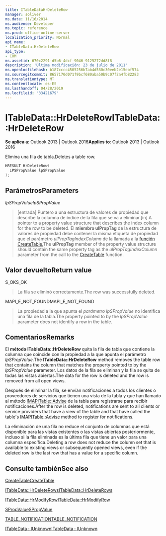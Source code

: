 ```yaml
---
title: ITableDataHrDeleteRow
manager: soliver
ms.date: 11/16/2014
ms.audience: Developer
ms.topic: reference
ms.prod: office-online-server
localization_priority: Normal
api_name:
- ITableData.HrDeleteRow
api_type:
- COM
ms.assetid: 670c2291-d5b6-4dcf-9046-9125272dd8f8
description: 'Última modificación: 23 de julio de 2011'
ms.openlocfilehash: b187cccc4505256b7ab4d580c30eeb2e15ebf574
ms.sourcegitcommit: 8657170d071f9bcf680aba50b9c07f2a4fb82283
ms.translationtype: MT
ms.contentlocale: es-ES
ms.lasthandoff: 04/28/2019
ms.locfileid: "33421679"
---
```

# <a name="itabledatahrdeleterow"></a><span data-ttu-id="4967e-103">ITableData::HrDeleteRow</span><span class="sxs-lookup"><span data-stu-id="4967e-103">ITableData::HrDeleteRow</span></span>

  
  
<span data-ttu-id="4967e-104">**Se aplica a**: Outlook 2013 | Outlook 2016</span><span class="sxs-lookup"><span data-stu-id="4967e-104">**Applies to**: Outlook 2013 | Outlook 2016</span></span> 
  
<span data-ttu-id="4967e-105">Elimina una fila de tabla.</span><span class="sxs-lookup"><span data-stu-id="4967e-105">Deletes a table row.</span></span>
  
```cpp
HRESULT HrDeleteRow(
  LPSPropValue lpSPropValue
);
```

## <a name="parameters"></a><span data-ttu-id="4967e-106">Parámetros</span><span class="sxs-lookup"><span data-stu-id="4967e-106">Parameters</span></span>

 <span data-ttu-id="4967e-107">_lpSPropValue_</span><span class="sxs-lookup"><span data-stu-id="4967e-107">_lpSPropValue_</span></span>
  
> <span data-ttu-id="4967e-108">[entrada] Puntero a una estructura de valores de propiedad que describe la columna de índice de la fila que se va a eliminar.</span><span class="sxs-lookup"><span data-stu-id="4967e-108">[in] A pointer to a property value structure that describes the index column for the row to be deleted.</span></span> <span data-ttu-id="4967e-109">El **miembro ulPropTag** de la estructura de valores de propiedad debe contener la misma etiqueta de propiedad que el parámetro _ulPropTagIndexColumn_ de la llamada a la [función CreateTable.](createtable.md)</span><span class="sxs-lookup"><span data-stu-id="4967e-109">The **ulPropTag** member of the property value structure should contain the same property tag as the  _ulPropTagIndexColumn_ parameter from the call to the [CreateTable](createtable.md) function.</span></span> 
    
## <a name="return-value"></a><span data-ttu-id="4967e-110">Valor devuelto</span><span class="sxs-lookup"><span data-stu-id="4967e-110">Return value</span></span>

<span data-ttu-id="4967e-111">S_OK</span><span class="sxs-lookup"><span data-stu-id="4967e-111">S_OK</span></span> 
  
> <span data-ttu-id="4967e-112">La fila se eliminó correctamente.</span><span class="sxs-lookup"><span data-stu-id="4967e-112">The row was successfully deleted.</span></span>
    
<span data-ttu-id="4967e-113">MAPI_E_NOT_FOUND</span><span class="sxs-lookup"><span data-stu-id="4967e-113">MAPI_E_NOT_FOUND</span></span> 
  
> <span data-ttu-id="4967e-114">La propiedad a la que apunta el  _parámetro lpSPropValue_ no identifica una fila de la tabla.</span><span class="sxs-lookup"><span data-stu-id="4967e-114">The property pointed to by the  _lpSPropValue_ parameter does not identify a row in the table.</span></span> 
    
## <a name="remarks"></a><span data-ttu-id="4967e-115">Comentarios</span><span class="sxs-lookup"><span data-stu-id="4967e-115">Remarks</span></span>

<span data-ttu-id="4967e-116">El **método ITableData::HrDeleteRow** quita la fila de tabla que contiene la columna que coincide con la propiedad a la que apunta el parámetro _lpSPropValue._</span><span class="sxs-lookup"><span data-stu-id="4967e-116">The **ITableData::HrDeleteRow** method removes the table row that contains the column that matches the property pointed to by the  _lpSPropValue_ parameter.</span></span> <span data-ttu-id="4967e-117">Los datos de la fila se eliminan y la fila se quita de todas las vistas abiertas.</span><span class="sxs-lookup"><span data-stu-id="4967e-117">The data for the row is deleted and the row is removed from all open views.</span></span> 
  
<span data-ttu-id="4967e-118">Después de eliminar la fila, se envían notificaciones a todos los clientes o proveedores de servicios que tienen una vista de la tabla y que han llamado al método [IMAPITable::Advise](imapitable-advise.md) de la tabla para registrarse para recibir notificaciones.</span><span class="sxs-lookup"><span data-stu-id="4967e-118">After the row is deleted, notifications are sent to all clients or service providers that have a view of the table and that have called the table's [IMAPITable::Advise](imapitable-advise.md) method to register for notifications.</span></span> 
  
<span data-ttu-id="4967e-119">La eliminación de una fila no reduce el conjunto de columnas que está disponible para las vistas existentes o las vistas abiertas posteriormente, incluso si la fila eliminada es la última fila que tiene un valor para una columna específica.</span><span class="sxs-lookup"><span data-stu-id="4967e-119">Deleting a row does not reduce the column set that is available to existing views or subsequently opened views, even if the deleted row is the last row that has a value for a specific column.</span></span>
  
## <a name="see-also"></a><span data-ttu-id="4967e-120">Consulte también</span><span class="sxs-lookup"><span data-stu-id="4967e-120">See also</span></span>



[<span data-ttu-id="4967e-121">CreateTable</span><span class="sxs-lookup"><span data-stu-id="4967e-121">CreateTable</span></span>](createtable.md)
  
[<span data-ttu-id="4967e-122">ITableData::HrDeleteRows</span><span class="sxs-lookup"><span data-stu-id="4967e-122">ITableData::HrDeleteRows</span></span>](itabledata-hrdeleterows.md)
  
[<span data-ttu-id="4967e-123">ITableData::HrModifyRow</span><span class="sxs-lookup"><span data-stu-id="4967e-123">ITableData::HrModifyRow</span></span>](itabledata-hrmodifyrow.md)
  
[<span data-ttu-id="4967e-124">SPropValue</span><span class="sxs-lookup"><span data-stu-id="4967e-124">SPropValue</span></span>](spropvalue.md)
  
[<span data-ttu-id="4967e-125">TABLE_NOTIFICATION</span><span class="sxs-lookup"><span data-stu-id="4967e-125">TABLE_NOTIFICATION</span></span>](table_notification.md)
  
[<span data-ttu-id="4967e-126">ITableData : IUnknown</span><span class="sxs-lookup"><span data-stu-id="4967e-126">ITableData : IUnknown</span></span>](itabledataiunknown.md)

